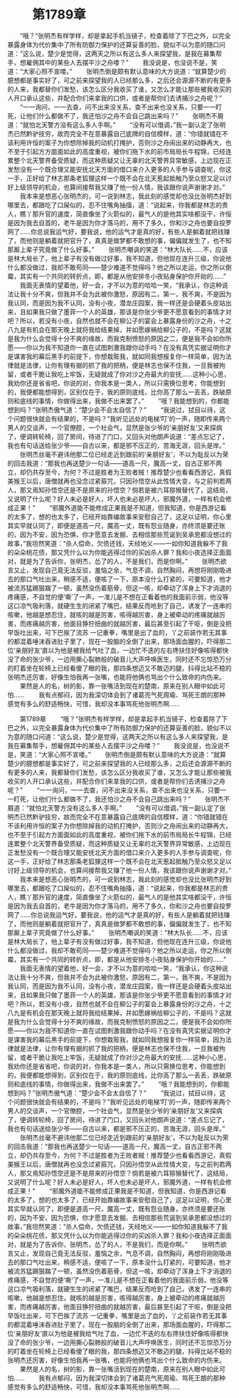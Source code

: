 # 　　第1789章 
　　“哦？”张明杰有样学样，却是拿起手机当镜子，检查着除了下巴之外，以完全暴露身体为代价集中了所有防御力保护的还算妥善的脸，貌似不以为意的随口问道：“这么说，楚少是觉得，这两天之所以有这么多人来探望我，是我在募集帮手，想雇佣其中的某些人去摆平沙之舟喽？”
　　我没说是，也没说不是，笑道：“大家心照不宣喽。”
　　张明杰倒是颇有默认意味的大方说道：“就算楚少的臆想都是事实好了，可之前来探望我的人已经那么多，之后还会源源不断的有更多的人来，我都替你们发愁，该怎么区分我收买了谁，又怎么才能让那些被我收买的人开口承认这些，并配合你们来拿我的口供，或者是帮你们去诱捕沙之舟呢？”
　　“一一询问，一一去查，问不出来没关系，查不出来也没关系，只要一一盯死，让他们什么都做不了，我还怕沙之舟不会自己跳出来吗？”
　　张明杰不屑道：“就怕北天警方没有这么多人手啊。”
　　“没有可以借调，”我一副认定了张明杰已然黔驴技穷，故而完全不在意暴露自己底牌的自信模样，道：“你错就错在不该利用许恒的案子为你想除掉我的动机打掩护，否则沙之舟闹出来的动静再大，也不至于引起方方面面如此的高度重视，被你们拖下水的前市局局长牛程锦，已经连累整个北天警界备受质疑，而这种质疑又让无辜的北天警界异常敏感，上边现在正发愁没有一个既合理又能安抚北天方面的借口来介入更多的人手参与调查呢，你这一手，正好给了林志那条老狐狸这样一个既不会在北天惹起抵触乃至众怒又足以讨好上级领导的机会，也算间接帮我又赚了他一份人情，我该跟你说声谢谢才对。”
　　我本来是想恶心张明杰的，可一说到林志，我此刻的感觉却也没比张明杰好到哪里去，都跟吃了口屎似的，忍不住嘴角抽搐，道：“说起来，你我都是林志的贵人，瞧丫那升官的速度，简直像坐了火箭似的，最气人的是他其实啥都没干，许恒是因为我去自首的，老牛是因为你才落马的，用不了多久，你和沙之舟也要自投罗网了……你总说我运气好，要我说，他的运气才是真的好，有些人是躺着就把钱赚了，而他则是躺着就把官升了，真真是做梦都不敢想的事，偏偏就发生了，也不知那厮上辈子究竟做了什么好事。”
　　张明杰嘲讽的笑道：“林大队长……不，应该是林大局长了，他上辈子有没有做过好事，我不知道，但他现在连升三级，你说他什么都没做过，我却不敢苟同——楚少难道不觉得吗？他之所以走运，你之所以倒霉，其实有一个共同的转折点，即，都是从他安排冬小夜贴身保护你开始的……”
　　我面无表情的望着他，好一会，才不以为意的哈哈一笑，“我承认，你这种说法让我十分不爽，但我并不会为此被你激怒，原因有二，第一，我不爽，不是因为我认同，而是因为我不认同，没有小夜，潜龙庄园案，我一样还是会硬着头皮站出来，且如果我只做了墨菲一个人的英雄，那该是你张少爷更不愿意看到的事情才对吧？所以，若没有小夜，自然也就不会在柳公子的宴会上暴露身份的沙之舟，十之八九是有机会在那天晚上就将我给结果掉，并如愿嫁祸给柳公子的，不是吗？这就是我为什么会觉得十分不爽的缘故，而我克制愤怒的原因之二，便是我不会如你所愿——你以为我不知道你一直在试图刺激我跟你动手吗？在没有真凭实据证明你才是谋害我的幕后黑手的前提下，你想栽赃我，就如同我想报复你一样简单，因为法律就是法律，让你有理有据的抓了我的把柄，便是林志也保不住我，一旦我被拘留，或者干脆让我吃上牢饭，无疑就成了你对沙之舟最大的安抚……这种小心思，我劝你还是省省吧，你说的对，你我本是一类人，所以只需换位思考，你能想到的，我便都能想得到，区别仅在于，我的原则底线，比你高了那么一丢丢，跌破原则和底线的事情，你做得出来，我做不出来罢了。”
　　“哦？我能想到的，你都能想到吗？”张明杰傲气道：“楚少会不会太自信了？”
　　“我说过，拭目以待，这个问题很快就会有结果的，不是吗？”我听见远处的电梯‘叮’的一声，随即传来两个男人的交谈声，一个官僚腔，一个社会气，显然是张少爷的‘亲朋好友’又来探病了，便调转轮椅，回了房间，待进了门口，又回头对他朗声说道：“差点忘记了，我也有句话送给张少爷——自古以来，都是邪不压正的，苦海无涯，回头是岸。”
　　张明杰丝毫不避讳他那二位已经走近到跟前的‘亲朋好友’，不以为耻反以为荣的回击我道：“那我也再送楚少一句话——道高一尺，魔高一丈，自古正邪不两立，却仍共存至今，为何？不过是胜者为王败者贼！推荐楚少也看看西游记，真假美猴王以后，唐僧就再也没念过紧箍咒，只因孙悟空从此性情大变，与之前判若两人，那又焉知孙悟空还是不是原来的孙悟空？倘若是被六耳猕猴替代了，这结局，又说明了什么呢？好人未必是好人，坏人也未必是坏人，邪魔外道，一样有机会修成正果！”
　　“邪魔外道能不能修成正果我是不知道，但我知道，你是西游记看的太多了，想的也太多了，已经开始靠编故事来安慰自己了，这足以证明，你心里其实早就认同了，即便是道高一尺，魔高一丈，既有怨业随身，亦终须是要还账的，因为不安，因为恐惧，你才愿意去发掘、去相信那些荒诞到吴承恩都没想过的故事，”我坦然笑道：“杀人偿命，欠债还钱，天经地义——一如你知道我躲不了我的朵朵桃花债，那又凭什么以为你能逃得过你的买凶杀人罪？我和小夜选择正面面对，就是为了告诉你，张明杰，怂了的人，不是我们，而是你啊。”
　　张明杰欲言又止，发现自己竟无法反驳，羞恼之余，气息不调，自然胸闷，再想将刚刚吸进去的那口气吐出来，稍感不适，便咳了一下，原本没什么打紧的，可要知道，他才被流苏猛踢狠踹了一顿，虽然没伤着筋骨，但这一咳，却牵动了浑身上下才消退的疼痛感，不自觉的便‘嘶’了一声，一准儿是不想在正看着他的我面前示弱，他没等这口凉气吸利落，就硬生生的闭紧了嘴巴，结果反而呛到了自己，诱发了一连串的咳嗽，他越是想忍住，就咳的越是厉害，咳得越厉害，身上被牵动的疼痛就越厉害，而疼痛越厉害，他面目狰狞扭曲的就越厉害，最后甚至引起了干呕，倒是没把早饭吐出来，可下巴挨了流苏 一记重拳，嘴里是出了血的，丫之前装作若无其事的都混着唾沫吞进肚子里了，现在一股脑的全倒了出来，那场面血腥的，吓得那二位‘亲朋好友’直以为他是被我给气吐了血，一边忙不迭的左右搀扶住好像咳得都快没了命的张少爷，一边用撕心裂肺般的破音儿大声呼唤医生，同时还不忘惊恐万分的盯着坐在轮椅上已经看傻了眼的我，那四条想迈又不敢迈的腿，抖得比站不稳的张明杰还厉害，好像生怕我再一张嘴，也能将他俩也骂出个什么致命的内伤来。
　　果然是人的名，树的影，靠一张嘴活到现在的楚南，原来在别人眼中如此可怕……
　　我有点郁闷，因为我深切体会到了诸葛亮气死周瑜、骂死王朗的那种感觉有多么的舒适畅快，可惜，我却没本事骂死他张明杰啊……

　　第1789章 
　　“哦？”张明杰有样学样，却是拿起手机当镜子，检查着除了下巴之外，以完全暴露身体为代价集中了所有防御力保护的还算妥善的脸，貌似不以为意的随口问道：“这么说，楚少是觉得，这两天之所以有这么多人来探望我，是我在募集帮手，想雇佣其中的某些人去摆平沙之舟喽？”
　　我没说是，也没说不是，笑道：“大家心照不宣喽。”
　　张明杰倒是颇有默认意味的大方说道：“就算楚少的臆想都是事实好了，可之前来探望我的人已经那么多，之后还会源源不断的有更多的人来，我都替你们发愁，该怎么区分我收买了谁，又怎么才能让那些被我收买的人开口承认这些，并配合你们来拿我的口供，或者是帮你们去诱捕沙之舟呢？”
　　“一一询问，一一去查，问不出来没关系，查不出来也没关系，只要一一盯死，让他们什么都做不了，我还怕沙之舟不会自己跳出来吗？”
　　张明杰不屑道：“就怕北天警方没有这么多人手啊。”
　　“没有可以借调，”我一副认定了张明杰已然黔驴技穷，故而完全不在意暴露自己底牌的自信模样，道：“你错就错在不该利用许恒的案子为你想除掉我的动机打掩护，否则沙之舟闹出来的动静再大，也不至于引起方方面面如此的高度重视，被你们拖下水的前市局局长牛程锦，已经连累整个北天警界备受质疑，而这种质疑又让无辜的北天警界异常敏感，上边现在正发愁没有一个既合理又能安抚北天方面的借口来介入更多的人手参与调查呢，你这一手，正好给了林志那条老狐狸这样一个既不会在北天惹起抵触乃至众怒又足以讨好上级领导的机会，也算间接帮我又赚了他一份人情，我该跟你说声谢谢才对。”
　　我本来是想恶心张明杰的，可一说到林志，我此刻的感觉却也没比张明杰好到哪里去，都跟吃了口屎似的，忍不住嘴角抽搐，道：“说起来，你我都是林志的贵人，瞧丫那升官的速度，简直像坐了火箭似的，最气人的是他其实啥都没干，许恒是因为我去自首的，老牛是因为你才落马的，用不了多久，你和沙之舟也要自投罗网了……你总说我运气好，要我说，他的运气才是真的好，有些人是躺着就把钱赚了，而他则是躺着就把官升了，真真是做梦都不敢想的事，偏偏就发生了，也不知那厮上辈子究竟做了什么好事。”
　　张明杰嘲讽的笑道：“林大队长……不，应该是林大局长了，他上辈子有没有做过好事，我不知道，但他现在连升三级，你说他什么都没做过，我却不敢苟同——楚少难道不觉得吗？他之所以走运，你之所以倒霉，其实有一个共同的转折点，即，都是从他安排冬小夜贴身保护你开始的……”
　　我面无表情的望着他，好一会，才不以为意的哈哈一笑，“我承认，你这种说法让我十分不爽，但我并不会为此被你激怒，原因有二，第一，我不爽，不是因为我认同，而是因为我不认同，没有小夜，潜龙庄园案，我一样还是会硬着头皮站出来，且如果我只做了墨菲一个人的英雄，那该是你张少爷更不愿意看到的事情才对吧？所以，若没有小夜，自然也就不会在柳公子的宴会上暴露身份的沙之舟，十之八九是有机会在那天晚上就将我给结果掉，并如愿嫁祸给柳公子的，不是吗？这就是我为什么会觉得十分不爽的缘故，而我克制愤怒的原因之二，便是我不会如你所愿——你以为我不知道你一直在试图刺激我跟你动手吗？在没有真凭实据证明你才是谋害我的幕后黑手的前提下，你想栽赃我，就如同我想报复你一样简单，因为法律就是法律，让你有理有据的抓了我的把柄，便是林志也保不住我，一旦我被拘留，或者干脆让我吃上牢饭，无疑就成了你对沙之舟最大的安抚……这种小心思，我劝你还是省省吧，你说的对，你我本是一类人，所以只需换位思考，你能想到的，我便都能想得到，区别仅在于，我的原则底线，比你高了那么一丢丢，跌破原则和底线的事情，你做得出来，我做不出来罢了。”
　　“哦？我能想到的，你都能想到吗？”张明杰傲气道：“楚少会不会太自信了？”
　　“我说过，拭目以待，这个问题很快就会有结果的，不是吗？”我听见远处的电梯‘叮’的一声，随即传来两个男人的交谈声，一个官僚腔，一个社会气，显然是张少爷的‘亲朋好友’又来探病了，便调转轮椅，回了房间，待进了门口，又回头对他朗声说道：“差点忘记了，我也有句话送给张少爷——自古以来，都是邪不压正的，苦海无涯，回头是岸。”
　　张明杰丝毫不避讳他那二位已经走近到跟前的‘亲朋好友’，不以为耻反以为荣的回击我道：“那我也再送楚少一句话——道高一尺，魔高一丈，自古正邪不两立，却仍共存至今，为何？不过是胜者为王败者贼！推荐楚少也看看西游记，真假美猴王以后，唐僧就再也没念过紧箍咒，只因孙悟空从此性情大变，与之前判若两人，那又焉知孙悟空还是不是原来的孙悟空？倘若是被六耳猕猴替代了，这结局，又说明了什么呢？好人未必是好人，坏人也未必是坏人，邪魔外道，一样有机会修成正果！”
　　“邪魔外道能不能修成正果我是不知道，但我知道，你是西游记看的太多了，想的也太多了，已经开始靠编故事来安慰自己了，这足以证明，你心里其实早就认同了，即便是道高一尺，魔高一丈，既有怨业随身，亦终须是要还账的，因为不安，因为恐惧，你才愿意去发掘、去相信那些荒诞到吴承恩都没想过的故事，”我坦然笑道：“杀人偿命，欠债还钱，天经地义——一如你知道我躲不了我的朵朵桃花债，那又凭什么以为你能逃得过你的买凶杀人罪？我和小夜选择正面面对，就是为了告诉你，张明杰，怂了的人，不是我们，而是你啊。”
　　张明杰欲言又止，发现自己竟无法反驳，羞恼之余，气息不调，自然胸闷，再想将刚刚吸进去的那口气吐出来，稍感不适，便咳了一下，原本没什么打紧的，可要知道，他才被流苏猛踢狠踹了一顿，虽然没伤着筋骨，但这一咳，却牵动了浑身上下才消退的疼痛感，不自觉的便‘嘶’了一声，一准儿是不想在正看着他的我面前示弱，他没等这口凉气吸利落，就硬生生的闭紧了嘴巴，结果反而呛到了自己，诱发了一连串的咳嗽，他越是想忍住，就咳的越是厉害，咳得越厉害，身上被牵动的疼痛就越厉害，而疼痛越厉害，他面目狰狞扭曲的就越厉害，最后甚至引起了干呕，倒是没把早饭吐出来，可下巴挨了流苏 一记重拳，嘴里是出了血的，丫之前装作若无其事的都混着唾沫吞进肚子里了，现在一股脑的全倒了出来，那场面血腥的，吓得那二位‘亲朋好友’直以为他是被我给气吐了血，一边忙不迭的左右搀扶住好像咳得都快没了命的张少爷，一边用撕心裂肺般的破音儿大声呼唤医生，同时还不忘惊恐万分的盯着坐在轮椅上已经看傻了眼的我，那四条想迈又不敢迈的腿，抖得比站不稳的张明杰还厉害，好像生怕我再一张嘴，也能将他俩也骂出个什么致命的内伤来。
　　果然是人的名，树的影，靠一张嘴活到现在的楚南，原来在别人眼中如此可怕……
　　我有点郁闷，因为我深切体会到了诸葛亮气死周瑜、骂死王朗的那种感觉有多么的舒适畅快，可惜，我却没本事骂死他张明杰啊……
